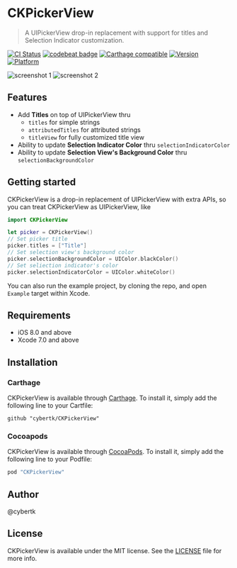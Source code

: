 # CKPickerView

> A UIPickerView drop-in replacement with support for titles and Selection Indicator customization.

[![CI Status](http://img.shields.io/travis/cybertk/CKPickerView.svg?style=flat)](https://travis-ci.org/cybertk/CKPickerView)
[![codebeat badge](https://codebeat.co/badges/a726525b-7a1f-43bb-9cb0-4b1acceff875)](https://codebeat.co/projects/github-com-cybertk-ckpickerview-master)
[![Carthage compatible](https://img.shields.io/badge/Carthage-compatible-4BC51D.svg?style=flat)](https://github.com/Carthage/Carthage)
[![Version](https://img.shields.io/cocoapods/v/CKPickerView.svg?style=flat)](http://cocoapods.org/pods/CKPickerView)
[![Platform](https://img.shields.io/cocoapods/p/CKPickerView.svg?style=flat)](http://cocoapods.org/pods/CKPickerView)

![screenshot 1](https://cloud.githubusercontent.com/assets/455809/9780931/41d37bec-57c1-11e5-8269-d9c34983f3a1.png)
![screenshot 2](https://cloud.githubusercontent.com/assets/455809/9780934/5074bcf6-57c1-11e5-982f-0c9f8ef37283.png)

## Features

- Add **Titles** on top of UIPickerView thru
    - `titles` for simple strings
    - `attributedTitles` for attributed strings
    - `titleView` for fully customized title view
- Ability to update **Selection Indicator Color** thru `selectionIndicatorColor`
- Ability to update **Selection View's Background Color** thru `selectionBackgroundColor`

## Getting started

CKPickerView is a drop-in replacement of UIPickerView with extra APIs, so you can treat CKPickerView as UIPickerView, like

```swift
import CKPickerView

let picker = CKPickerView()
// Set picker title
picker.titles = ["Title"]
// Set selection view's background color
picker.selectionBackgroundColor = UIColor.blackColor()
// Set seliection indicator's color
picker.selectionIndicatorColor = UIColor.whiteColor()
```

You can also run the example project, by cloning the repo, and open `Example` target within Xcode.

## Requirements

- iOS 8.0 and above
- Xcode 7.0 and above

## Installation

### Carthage

CKPickerView is available through [Carthage](https://github.com/carthage/carthage). To install it, simply add the following line to your Cartfile:

```
github "cybertk/CKPickerView"
```

### Cocoapods

CKPickerView is available through [CocoaPods](http://cocoapods.org). To install
it, simply add the following line to your Podfile:

```ruby
pod "CKPickerView"
```

## Author

@cybertk

## License

CKPickerView is available under the MIT license. See the [LICENSE](LICENSE) file for more info.
